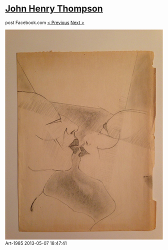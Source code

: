 # [John Henry Thompson](../README.md)
post Facebook.com
[< Previous](2013-05-07-7.md) [Next >](2013-05-03-1.md)

[![](../media/2013-05-07/Art-1992.jpg)](../README.md)
Art-1985
2013-05-07 18:47:41